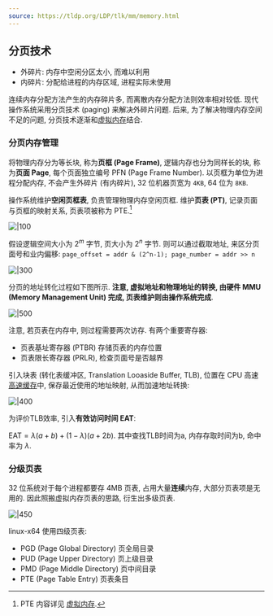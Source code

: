 ```yaml
---
source: https://tldp.org/LDP/tlk/mm/memory.html
---
```


## 分页技术

- 外碎片: 内存中空闲分区太小, 而难以利用
- 内碎片: 分配给进程的内存区域, 进程实际未使用

连续内存分配方法产生的内存碎片多, 而离散内存分配方法则效率相对较低. 现代操作系统采用分页技术 (paging) 来解决外碎片问题. 后来, 为了解决物理内存空间不足的问题, 分页技术逐渐和[虚拟内存](虚拟内存.md)结合.

### 分页内存管理

将物理内存分为等长块, 称为**页框 (Page Frame)**, 逻辑内存也分为同样长的块, 称为**页面 Page**, 每个页面独立编号 PFN (Page Frame Number). 以页框为单位为进程分配内存, 不会产生外碎片 (有内碎片), 32 位机器页宽为 `4KB`, 64 位为 `8KB`.

操作系统维护**空闲页框表**, 负责管理物理内存空闲页框. 维护**页表 (PT)**, 记录页面与页框的映射关系, 页表项被称为 PTE.[^1] 

[^1]: PTE 内容详见 [虚拟内存](虚拟内存.md).

![|100](../../attach/Pasted%20image%2020230620195945.avif)

假设逻辑空间大小为 $2^m$ 字节, 页大小为 $2^n$ 字节. 则可以通过截取地址, 来区分页面号和业内偏移: `page_offset = addr & (2^n-1); page_number = addr >> n`

![|300](../../attach/Pasted%20image%2020230620200145.avif)

分页的地址转化过程如下图所示. **注意, 虚拟地址和物理地址的转换, 由硬件 MMU (Memory Management Unit) 完成, 页表维护则由操作系统完成**.

![|500](../../attach/操作系统_虚拟地址转换.avif)

注意, 若页表在内存中, 则过程需要两次访存. 有两个重要寄存器:
- 页表基址寄存器 (PTBR) 存储页表的内存位置
- 页表限长寄存器 (PRLR), 检查页面号是否越界

引入块表 (转化表缓冲区, Translation Looaside Buffer, TLB), 位置在 CPU 高速[高速缓存](../../HardWare/高速缓存.md)中, 保存最近使用的地址映射, 从而加速地址转换:

![|400](../../attach/操作系统_引入TLB的虚拟地址转换.avif)

为评价TLB效率, 引入**有效访问时间 EAT**:

$\text{EAT}=\lambda(a+b)+(1-\lambda)(a+2b)$. 其中查找TLB时间为a, 内存存取时间为b, 命中率为 $\lambda$.

### 分级页表

32 位系统对于每个进程都要存 4MB 页表, 占用大量**连续**内存, 大部分页表项是无用的. 因此照搬虚拟内存页表的思路, 衍生出多级页表.

![|450](../../attach/Pasted%20image%2020240507170816.avif)

 linux-x64 使用四级页表:
 - PGD (Page Global Directory) 页全局目录
 - PUD (Page Upper Directory) 页上级目录
 - PMD (Page Middle Directory) 页中间目录
 - PTE (Page Table Entry) 页表条目
